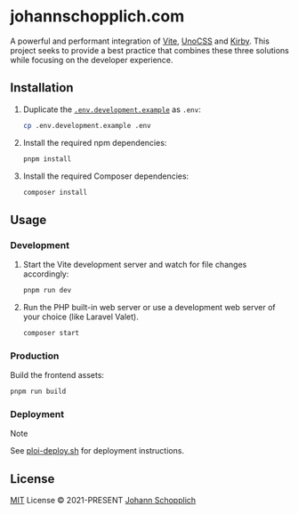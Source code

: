# johannschopplich.com

A powerful and performant integration of [Vite](https://vitejs.dev), [UnoCSS](https://github.com/antfu/unocss) and [Kirby](https://getkirby.com). This project seeks to provide a best practice that combines these three solutions while focusing on the developer experience.

## Installation

1. Duplicate the [`.env.development.example`](./.env.development.example) as `.env`:
   ```bash
   cp .env.development.example .env
   ```
2. Install the required npm dependencies:
   ```bash
   pnpm install
   ```
3. Install the required Composer dependencies:
   ```bash
   composer install
   ```

## Usage

### Development

1. Start the Vite development server and watch for file changes accordingly:
   ```bash
   pnpm run dev
   ```
2. Run the PHP built-in web server or use a development web server of your choice (like Laravel Valet).
   ```bash
   composer start
   ```

### Production

Build the frontend assets:

```bash
pnpm run build
```

### Deployment

> [!NOTE]
> See [ploi-deploy.sh](./scripts/ploi-deploy.sh) for deployment instructions.

## License

[MIT](./LICENSE) License © 2021-PRESENT [Johann Schopplich](https://github.com/johannschopplich)
